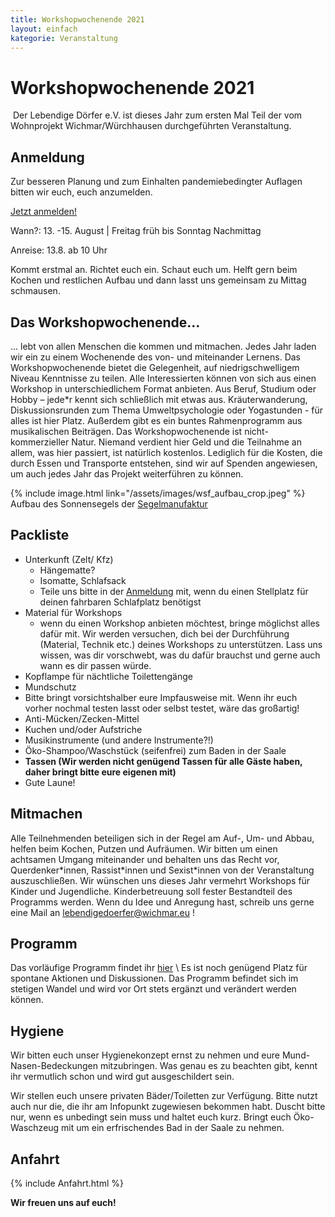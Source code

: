 ```yaml
---
title: Workshopwochenende 2021
layout: einfach
kategorie: Veranstaltung
---
```


# Workshopwochenende 2021

​
Der Lebendige Dörfer e.V. ist dieses Jahr zum ersten Mal Teil der vom Wohnprojekt Wichmar/Würchhausen durchgeführten Veranstaltung.

## Anmeldung

Zur besseren Planung und zum Einhalten pandemiebedingter Auflagen bitten wir euch, euch anzumelden.

[Jetzt anmelden!](https://framaforms.org/anmeldung-zum-workshopwochenende-wichmar-1625664080)

Wann?: 13. -15. August | Freitag früh bis Sonntag Nachmittag

Anreise: 13.8. ab 10 Uhr

Kommt erstmal an. Richtet euch ein. Schaut euch um. Helft gern beim Kochen und restlichen Aufbau und dann lasst uns gemeinsam zu Mittag schmausen.

## Das Workshopwochenende...

... lebt von allen Menschen die kommen und mitmachen. Jedes Jahr laden wir ein zu einem Wochenende des von- und miteinander Lernens. Das Workshopwochenende bietet die Gelegenheit, auf niedrigschwelligem Niveau Kenntnisse zu teilen. Alle Interessierten können von sich aus einen Workshop in unterschiedlichem Format anbieten. Aus Beruf, Studium oder Hobby – jede*r kennt sich schließlich mit etwas aus. Kräuterwanderung, Diskussionsrunden zum Thema Umweltpsychologie oder Yogastunden - für alles ist hier Platz. Außerdem gibt es ein buntes Rahmenprogramm aus musikalischen Beiträgen. Das Workshopwochenende ist nicht-kommerzieller Natur. Niemand verdient hier Geld und die Teilnahme an allem, was hier passiert, ist natürlich kostenlos. Lediglich für die Kosten, die durch Essen und Transporte entstehen, sind wir auf Spenden angewiesen, um auch jedes Jahr das Projekt weiterführen zu können.


{% include image.html link="/assets/images/wsf_aufbau_crop.jpeg" %}
Aufbau des Sonnensegels der [Segelmanufaktur](http://segelmanufaktur.de/)

## Packliste

* Unterkunft (Zelt/ Kfz)
  * Hängematte?
  * Isomatte, Schlafsack
  * Teile uns bitte in der [Anmeldung](https://framaforms.org/anmeldung-zum-workshopwochenende-wichmar-1625664080) mit, wenn du einen Stellplatz für deinen fahrbaren Schlafplatz benötigst
* Material für Workshops
  * wenn du einen Workshop anbieten möchtest, bringe möglichst alles dafür mit. Wir werden versuchen, dich bei der Durchführung (Material, Technik etc.) deines Workshops zu unterstützen. Lass uns wissen, was dir vorschwebt, was du dafür brauchst und gerne auch wann es dir passen würde.
* Kopflampe für nächtliche Toilettengänge
* Mundschutz
* Bitte bringt vorsichtshalber eure Impfausweise mit. Wenn ihr euch vorher nochmal testen lasst oder selbst testet, wäre das großartig!
* Anti-Mücken/Zecken-Mittel
* Kuchen und/oder Aufstriche
* Musikinstrumente (und andere Instrumente?!)
* Öko-Shampoo/Waschstück (seifenfrei) zum Baden in der Saale
* **Tassen (Wir werden nicht genügend Tassen für alle Gäste haben, daher bringt bitte eure eigenen mit)**
* Gute Laune!

## Mitmachen

Alle Teilnehmenden beteiligen sich in der Regel am Auf-, Um- und Abbau, helfen beim Kochen, Putzen und Aufräumen. Wir bitten um einen achtsamen Umgang miteinander und behalten uns das Recht vor, Querdenker\*innen, Rassist\*innen und Sexist\*innen von der Veranstaltung auszuschließen. Wir wünschen uns dieses Jahr vermehrt Workshops für Kinder und Jugendliche. Kinderbetreuung soll fester Bestandteil des Programms werden.
Wenn du Idee und Anregung hast, schreib uns gerne eine Mail an lebendigedoerfer@wichmar.eu !

## Programm

Das vorläufige Programm findet ihr [hier](https://teamup.com/ksw5d6wtwhucgfrage) \\
Es ist noch genügend Platz für spontane Aktionen und Diskussionen. Das Programm befindet sich im stetigen Wandel und wird vor Ort stets ergänzt und verändert werden können.

## Hygiene

Wir bitten euch unser Hygienekonzept ernst zu nehmen und eure Mund-Nasen-Bedeckungen mitzubringen. Was genau es zu beachten gibt, kennt ihr vermutlich schon und wird gut ausgeschildert sein.

Wir stellen euch unsere privaten Bäder/Toiletten zur Verfügung. Bitte nutzt auch nur die, die ihr am Infopunkt zugewiesen bekommen habt.
Duscht bitte nur, wenn es unbedingt sein muss und haltet euch kurz. Bringt euch Öko-Waschzeug mit um ein erfrischendes Bad in der Saale zu nehmen.

## Anfahrt

{% include Anfahrt.html %}

**Wir freuen uns auf euch!**
​

